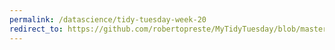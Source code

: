 ```yaml
---
permalink: /datascience/tidy-tuesday-week-20
redirect_to: https://github.com/robertopreste/MyTidyTuesday/blob/master/Week_20/Week_20.md
---
```

